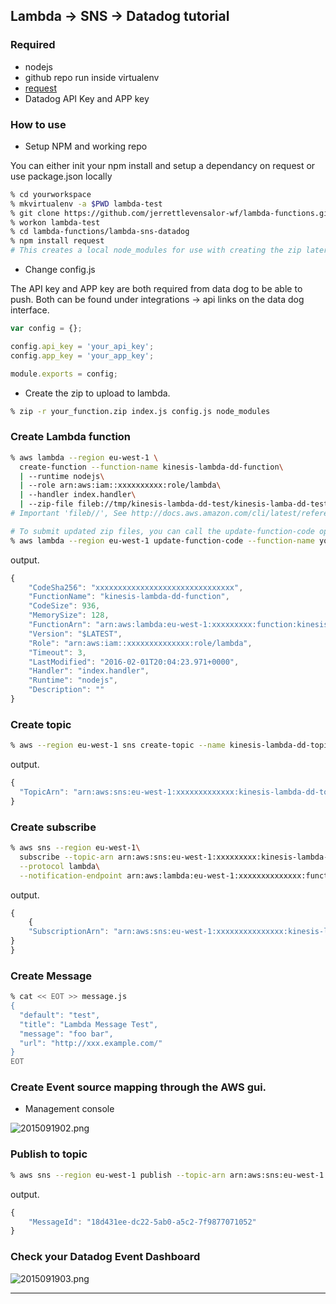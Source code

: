 ## Lambda -> SNS -> Datadog tutorial

### Required

- nodejs
- github repo run inside virtualenv
- [request](https://www.npmjs.com/package/request)
- Datadog API Key and APP key

### How to use

- Setup NPM and working repo

You can either init your npm install and setup a dependancy on request or use package.json locally

```sh
% cd yourworkspace
% mkvirtualenv -a $PWD lambda-test
% git clone https://github.com/jerrettlevensalor-wf/lambda-functions.git
% workon lambda-test
% cd lambda-functions/lambda-sns-datadog
% npm install request 
# This creates a local node_modules for use with creating the zip later
```

- Change config.js

The API key and APP key are both required from data dog to be able to push.  Both can be found under integrations -> api links on the data dog interface.  

```javascript
var config = {};

config.api_key = 'your_api_key';
config.app_key = 'your_app_key';

module.exports = config;
```

- Create the zip to upload to lambda.  

```sh
% zip -r your_function.zip index.js config.js node_modules
```

### Create Lambda function

```sh
% aws lambda --region eu-west-1 \
  create-function --function-name kinesis-lambda-dd-function\
  | --runtime nodejs\
  | --role arn:aws:iam::xxxxxxxxxx:role/lambda\
  | --handler index.handler\
  | --zip-file fileb://tmp/kinesis-lambda-dd-test/kinesis-lamba-dd-test.zip 
# Important 'fileb//', See http://docs.aws.amazon.com/cli/latest/reference/lambda/update-function-code.html.
```

```sh
# To submit updated zip files, you can call the update-function-code option 
% aws lambda --region eu-west-1 update-function-code --function-name your_function --zip-file fileb://your_function.zip
```

output.

```javascript
{
    "CodeSha256": "xxxxxxxxxxxxxxxxxxxxxxxxxxxxxxx", 
    "FunctionName": "kinesis-lambda-dd-function", 
    "CodeSize": 936, 
    "MemorySize": 128, 
    "FunctionArn": "arn:aws:lambda:eu-west-1:xxxxxxxxx:function:kinesis-lambda-dd-function", 
    "Version": "$LATEST", 
    "Role": "arn:aws:iam::xxxxxxxxxxxxxx:role/lambda", 
    "Timeout": 3, 
    "LastModified": "2016-02-01T20:04:23.971+0000", 
    "Handler": "index.handler", 
    "Runtime": "nodejs", 
    "Description": ""
}
```

### Create topic

```sh
% aws --region eu-west-1 sns create-topic --name kinesis-lambda-dd-topic-test
```

output.

```javascript
{
  "TopicArn": "arn:aws:sns:eu-west-1:xxxxxxxxxxxxx:kinesis-lambda-dd-topic-test"
}
```

### Create subscribe

```sh
% aws sns --region eu-west-1\ 
  subscribe --topic-arn arn:aws:sns:eu-west-1:xxxxxxxxx:kinesis-lambda-dd-topic-test\
  --protocol lambda\
  --notification-endpoint arn:aws:lambda:eu-west-1:xxxxxxxxxxxxxx:function:kinesis-lambda-dd-function 
```

output.

```javascript
{
    {
    "SubscriptionArn": "arn:aws:sns:eu-west-1:xxxxxxxxxxxxxxx:kinesis-lambda-dd-topic-test:47e83729-3461-4212-8f86-2a4ac83c9cfa"
}
}
```

### Create Message

```sh
% cat << EOT >> message.js
{
  "default": "test",
  "title": "Lambda Message Test",
  "message": "foo bar",
  "url": "http://xxx.example.com/"
}
EOT
```

### Create Event source mapping through the AWS gui. 

- Management console

![2015091902.png](https://qiita-image-store.s3.amazonaws.com/0/87189/b956061d-3fd1-cf1b-8dd1-e48ce87eddd0.png "2015091902.png")

### Publish to topic

```sh
% aws sns --region eu-west-1 publish --topic-arn arn:aws:sns:eu-west-1:xxxxxxxxxxxxxx:kinesis-lambda-dd-topic-test --subject "SNS test with Lambda and Datadog\!\!" --message file:///Users/jerrettlevensalor/Workspace/go_workspace/src/github.com/lambda-test/message.js 
```

output.

```javascript
{
    "MessageId": "18d431ee-dc22-5ab0-a5c2-7f9877071052"
}
```

### Check your Datadog Event Dashboard

![2015091903.png](https://qiita-image-store.s3.amazonaws.com/0/87189/1b83d745-81ad-39e1-653f-8a943aab8cbe.png "2015091903.png")

***

